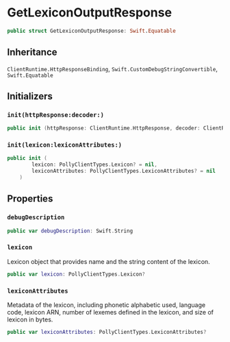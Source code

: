 # GetLexiconOutputResponse

``` swift
public struct GetLexiconOutputResponse: Swift.Equatable 
```

## Inheritance

`ClientRuntime.HttpResponseBinding`, `Swift.CustomDebugStringConvertible`, `Swift.Equatable`

## Initializers

### `init(httpResponse:decoder:)`

``` swift
public init (httpResponse: ClientRuntime.HttpResponse, decoder: ClientRuntime.ResponseDecoder? = nil) throws 
```

### `init(lexicon:lexiconAttributes:)`

``` swift
public init (
        lexicon: PollyClientTypes.Lexicon? = nil,
        lexiconAttributes: PollyClientTypes.LexiconAttributes? = nil
    )
```

## Properties

### `debugDescription`

``` swift
public var debugDescription: Swift.String 
```

### `lexicon`

Lexicon object that provides name and the string content of the
lexicon.

``` swift
public var lexicon: PollyClientTypes.Lexicon?
```

### `lexiconAttributes`

Metadata of the lexicon, including phonetic alphabetic used,
language code, lexicon ARN, number of lexemes defined in the lexicon, and
size of lexicon in bytes.

``` swift
public var lexiconAttributes: PollyClientTypes.LexiconAttributes?
```
